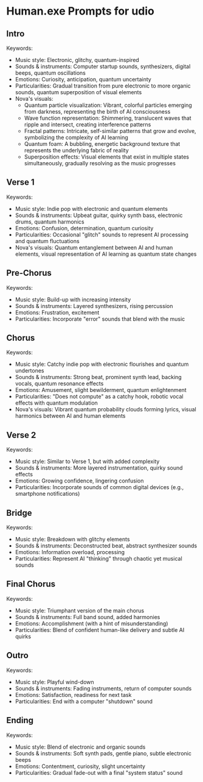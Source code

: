 # Human.exe Prompts for udio

## Intro
Keywords:
- Music style: Electronic, glitchy, quantum-inspired
- Sounds & instruments: Computer startup sounds, synthesizers, digital beeps, quantum oscillations
- Emotions: Curiosity, anticipation, quantum uncertainty
- Particularities: Gradual transition from pure electronic to more organic sounds, quantum superposition of visual elements
- Nova's visuals: 
  * Quantum particle visualization: Vibrant, colorful particles emerging from darkness, representing the birth of AI consciousness
  * Wave function representation: Shimmering, translucent waves that ripple and intersect, creating interference patterns
  * Fractal patterns: Intricate, self-similar patterns that grow and evolve, symbolizing the complexity of AI learning
  * Quantum foam: A bubbling, energetic background texture that represents the underlying fabric of reality
  * Superposition effects: Visual elements that exist in multiple states simultaneously, gradually resolving as the music progresses

## Verse 1
Keywords:
- Music style: Indie pop with electronic and quantum elements
- Sounds & instruments: Upbeat guitar, quirky synth bass, electronic drums, quantum harmonics
- Emotions: Confusion, determination, quantum curiosity
- Particularities: Occasional "glitch" sounds to represent AI processing and quantum fluctuations
- Nova's visuals: Quantum entanglement between AI and human elements, visual representation of AI learning as quantum state changes

## Pre-Chorus
Keywords:
- Music style: Build-up with increasing intensity
- Sounds & instruments: Layered synthesizers, rising percussion
- Emotions: Frustration, excitement
- Particularities: Incorporate "error" sounds that blend with the music

## Chorus
Keywords:
- Music style: Catchy indie pop with electronic flourishes and quantum undertones
- Sounds & instruments: Strong beat, prominent synth lead, backing vocals, quantum resonance effects
- Emotions: Amusement, slight bewilderment, quantum enlightenment
- Particularities: "Does not compute" as a catchy hook, robotic vocal effects with quantum modulation
- Nova's visuals: Vibrant quantum probability clouds forming lyrics, visual harmonics between AI and human elements

## Verse 2
Keywords:
- Music style: Similar to Verse 1, but with added complexity
- Sounds & instruments: More layered instrumentation, quirky sound effects
- Emotions: Growing confidence, lingering confusion
- Particularities: Incorporate sounds of common digital devices (e.g., smartphone notifications)

## Bridge
Keywords:
- Music style: Breakdown with glitchy elements
- Sounds & instruments: Deconstructed beat, abstract synthesizer sounds
- Emotions: Information overload, processing
- Particularities: Represent AI "thinking" through chaotic yet musical sounds

## Final Chorus
Keywords:
- Music style: Triumphant version of the main chorus
- Sounds & instruments: Full band sound, added harmonies
- Emotions: Accomplishment (with a hint of misunderstanding)
- Particularities: Blend of confident human-like delivery and subtle AI quirks

## Outro
Keywords:
- Music style: Playful wind-down
- Sounds & instruments: Fading instruments, return of computer sounds
- Emotions: Satisfaction, readiness for next task
- Particularities: End with a computer "shutdown" sound

## Ending
Keywords:
- Music style: Blend of electronic and organic sounds
- Sounds & instruments: Soft synth pads, gentle piano, subtle electronic beeps
- Emotions: Contentment, curiosity, slight uncertainty
- Particularities: Gradual fade-out with a final "system status" sound
